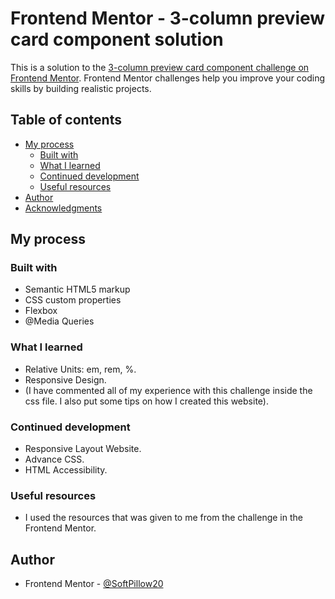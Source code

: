 # Frontend Mentor - 3-column preview card component solution

This is a solution to the [3-column preview card component challenge on Frontend Mentor](https://www.frontendmentor.io/challenges/3column-preview-card-component-pH92eAR2-). Frontend Mentor challenges help you improve your coding skills by building realistic projects. 

## Table of contents

- [My process](#my-process)
  - [Built with](#built-with)
  - [What I learned](#what-i-learned)
  - [Continued development](#continued-development)
  - [Useful resources](#useful-resources)
- [Author](#author)
- [Acknowledgments](#acknowledgments)

## My process

### Built with

- Semantic HTML5 markup
- CSS custom properties
- Flexbox
- @Media Queries

### What I learned

- Relative Units: em, rem, %.
- Responsive Design.
- (I have commented all of my experience with this challenge inside the css file. I also put some tips on how I created this website).

### Continued development

- Responsive Layout Website.
- Advance CSS.
- HTML Accessibility.

### Useful resources

- I used the resources that was given to me from the challenge in the Frontend Mentor. 

## Author

- Frontend Mentor - [@SoftPillow20](https://www.frontendmentor.io/profile/SoftPillow20)